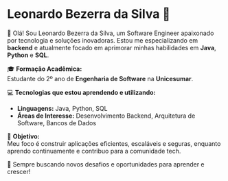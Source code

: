 # Leonardo Bezerra da Silva 🚀

👋 Olá! Sou Leonardo Bezerra da Silva, um Software Engineer apaixonado por tecnologia e soluções inovadoras. Estou me especializando em **backend** e atualmente focado em aprimorar minhas habilidades em **Java**, **Python** e **SQL**.

🎓 **Formação Acadêmica:**  
Estudante do 2º ano de **Engenharia de Software** na **Unicesumar**.

💻 **Tecnologias que estou aprendendo e utilizando:**  
- **Linguagens:** Java, Python, SQL  
- **Áreas de Interesse:** Desenvolvimento Backend, Arquitetura de Software, Bancos de Dados  

🎯 **Objetivo:**  
Meu foco é construir aplicações eficientes, escaláveis e seguras, enquanto aprendo continuamente e contribuo para a comunidade tech.

🌟 Sempre buscando novos desafios e oportunidades para aprender e crescer!


